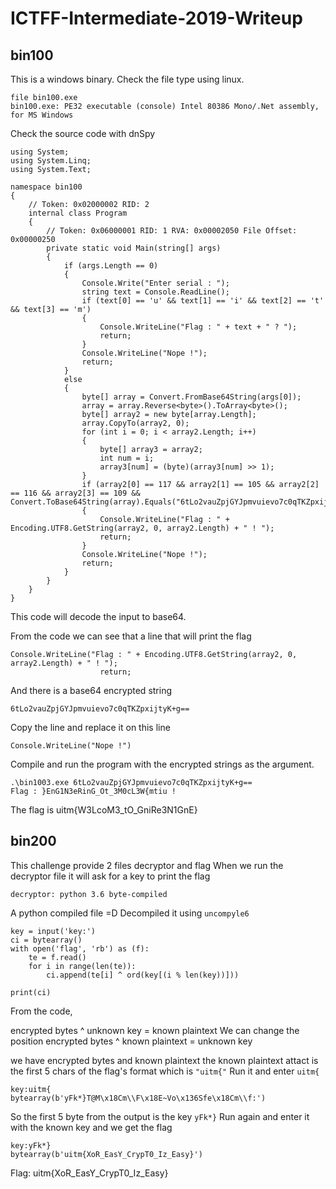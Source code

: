 # ICTFF-Intermediate-2019-Writeup

## bin100
This is a windows binary.
Check the file type using linux.
```
file bin100.exe 
bin100.exe: PE32 executable (console) Intel 80386 Mono/.Net assembly, for MS Windows
```

Check the source code with dnSpy
```
using System;
using System.Linq;
using System.Text;

namespace bin100
{
	// Token: 0x02000002 RID: 2
	internal class Program
	{
		// Token: 0x06000001 RID: 1 RVA: 0x00002050 File Offset: 0x00000250
		private static void Main(string[] args)
		{
			if (args.Length == 0)
			{
				Console.Write("Enter serial : ");
				string text = Console.ReadLine();
				if (text[0] == 'u' && text[1] == 'i' && text[2] == 't' && text[3] == 'm')
				{
					Console.WriteLine("Flag : " + text + " ? ");
					return;
				}
				Console.WriteLine("Nope !");
				return;
			}
			else
			{
				byte[] array = Convert.FromBase64String(args[0]);
				array = array.Reverse<byte>().ToArray<byte>();
				byte[] array2 = new byte[array.Length];
				array.CopyTo(array2, 0);
				for (int i = 0; i < array2.Length; i++)
				{
					byte[] array3 = array2;
					int num = i;
					array3[num] = (byte)(array3[num] >> 1);
				}
				if (array2[0] == 117 && array2[1] == 105 && array2[2] == 116 && array2[3] == 109 && Convert.ToBase64String(array).Equals("6tLo2vauZpjGYJpmvuievo7c0qTKZpxijtyK+g=="))
				{
					Console.WriteLine("Flag : " + Encoding.UTF8.GetString(array2, 0, array2.Length) + " ! ");
					return;
				}
				Console.WriteLine("Nope !");
				return;
			}
		}
	}
}

```
This code will decode the input to base64.

From the code we can see that a line that will print the flag
```
Console.WriteLine("Flag : " + Encoding.UTF8.GetString(array2, 0, array2.Length) + " ! ");
					return;
```
And there is a base64 encrypted string
```
6tLo2vauZpjGYJpmvuievo7c0qTKZpxijtyK+g==
```
Copy the line and replace it on this line
```
Console.WriteLine("Nope !")
```
Compile and run the program with the encrypted strings as the argument.
```
.\bin1003.exe 6tLo2vauZpjGYJpmvuievo7c0qTKZpxijtyK+g==
Flag : }EnG1N3eRinG_Ot_3M0cL3W{mtiu !
```
The flag is uitm{W3LcoM3_tO_GniRe3N1GnE}

## bin200
This challenge provide 2 files
decryptor and flag
When we run the decryptor file it will ask for a key to print the flag

```
decryptor: python 3.6 byte-compiled
```
A python compiled file =D
Decompiled it using ``` uncompyle6 ```
```
key = input('key:')
ci = bytearray()
with open('flag', 'rb') as (f):
    te = f.read()
    for i in range(len(te)):
        ci.append(te[i] ^ ord(key[(i % len(key))]))

print(ci)
```
From the code,

encrypted bytes ^ unknown key = known plaintext
We can change the position
encrypted bytes ^ known plaintext = unknown key

we have encrypted bytes and known plaintext
the known plaintext attact is the first 5 chars of the flag's format which is
``` "uitm{" ```
Run it and enter ``` uitm{ ```
```
key:uitm{
bytearray(b'yFk*}T@M\x18Cm\\F\x18E~Vo\x136Sfe\x18Cm\\f:')
```
So the first 5 byte from the output is the key ``` yFk*} ```
Run again and enter it with the known key and we get the flag
```
key:yFk*} 
bytearray(b'uitm{XoR_EasY_CrypT0_Iz_Easy}')
```
Flag: uitm{XoR_EasY_CrypT0_Iz_Easy}



